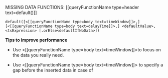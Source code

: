 MISSING DATA FUNCTIONS: [[queryFunctionName type=header text=default()]]

`default([<[[queryFunctionName type=body text=timeWindow]]>,] [<[[queryFunctionName type=body text=delayTime]]>,] <defaultValue>, <tsExpression> [.orElse<defaultIfNoData>])`

**Tips to improve performance**
- Use <[[queryFunctionName type=body text=timeWindow]]>to focus on the data you really need.

- Use <[[queryFunctionName type=body text=timeWindow]]> to specify a gap before the inserted data in case of

